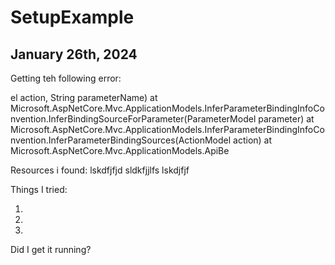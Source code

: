 # SetupExample

## January 26th, 2024
Getting teh following error:

el action, String parameterName)
   at Microsoft.AspNetCore.Mvc.ApplicationModels.InferParameterBindingInfoConvention.InferBindingSourceForParameter(ParameterModel parameter)
   at Microsoft.AspNetCore.Mvc.ApplicationModels.InferParameterBindingInfoConvention.InferParameterBindingSources(ActionModel action)
   at Microsoft.AspNetCore.Mvc.ApplicationModels.ApiBe

Resources i found:
lskdfjfjd
sldkfjjlfs
lskdjfjf

Things I tried:

1. 
2. 
3. 

Did I get it running?

